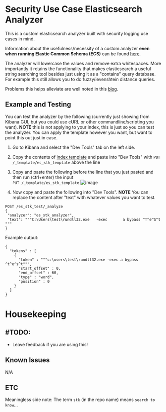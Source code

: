 # Security Use Case Elasticsearch Analyzer

This is a custom elasticsearch analyzer built with security logging use cases in mind.

Information about the usefulness/necessity of a custom analyzer **even when running Elastic Common Schema (ECS)** can be found [here](https://github.com/elastic/ecs/issues/1837).

The analyzer will lowercase the values and remove extra whitespaces. More importantly it retains the functionality that makes elasticsearch a useful string searching tool besides just using it as a "contains" query database. For example this still allows you to do fuzzy/levenshtein distance queries.
 
 
Problems this helps alleviate are well noted in this [blog](https://socprime.com/blog/elastic-for-security-analysts-part-1-searching-strings/).
 
 
 ## Example and Testing
 
 You can test the analyzer by the following (currently just showing from Kibana GUI, but you could use cURL or other commandline/scripting you want).
 **NOTE** this is not applying to your index, this is just so you can test the analyzer. You can apply the template however you want, but want to point this out just in case.
 1. Go to Kibana and select the "Dev Tools" tab on the left side. 
 1. Copy the contents of [index template](es_stk_template.json) and paste into "Dev Tools" with `PUT /_template/es_stk_template` above the line
 1. Copy and paste the following before the line that you just pasted and then run (ctrl+enter) the input  
 `PUT /_template/es_stk_template` 
![image](https://user-images.githubusercontent.com/6351842/159288886-c5796e06-5d1c-4066-92e9-3c32632020d2.png)

 1. Now copy and paste the following into "Dev Tools". **NOTE** You can replace the content after "text" with whatever values you want to test.
 ```
POST /es_stk_test/_analyze
{
  "analyzer": "es_stk_analyzer",
  "text": """C:\Users\test\rundll32.exe   -exec       a bypass ^T^e^S^t  """
}
```
Example output:
```text
{
  "tokens" : [
    {
      "token" : """c:\users\test\rundll32.exe -exec a bypass ^t^e^s^t""",
      "start_offset" : 0,
      "end_offset" : 60,
      "type" : "word",
      "position" : 0
    }
  ]
}
```
 
 
 # Housekeeping
 
 ## #TODO:
- Leave feedback if you are using this!
  
 ## Known Issues
 N/A
 
 
 
 
 ## ETC
 Meaningless side note:
 The term `stk` (in the repo name) means `search to know`...
